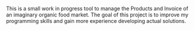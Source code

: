 This is a small work in progress tool to manage the Products and Invoice of an imaginary organic food market. The goal of this project is to improve my programming skills and gain more experience developing actual solutions.
